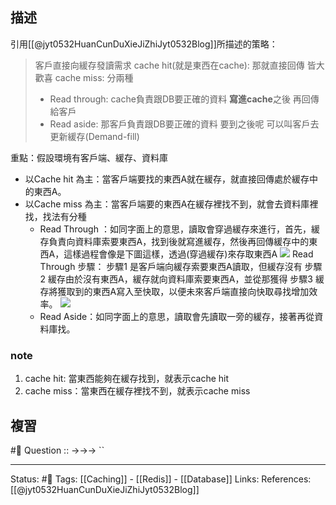 ## 描述
引用[[@jyt0532HuanCunDuXieJiZhiJyt0532Blog]]所描述的策略：
> 客戶直接向緩存發讀需求
> cache hit(就是東西在cache): 那就直接回傳 皆大歡喜
> cache miss: 分兩種
> - Read through: cache負責跟DB要正確的資料 **寫進cache**之後 再回傳給客戶
> - Read aside: 那客戶負責跟DB要正確的資料 要到之後呢 可以叫客戶去更新緩存(Demand-fill)

重點：假設環境有客戶端、緩存、資料庫
- 以Cache hit 為主：當客戶端要找的東西A就在緩存，就直接回傳處於緩存中的東西A。
- 以Cache miss 為主：當客戶端要的東西A在緩存裡找不到，就會去資料庫裡找，找法有分種
	- Read Through ：如同字面上的意思，讀取會穿過緩存來進行，首先，緩存負責向資料庫索要東西A，找到後就寫進緩存，然後再回傳緩存中的東西A，這樣過程會像是下圖這樣，透過(穿過緩存)來存取東西A
	![](https://res.cloudinary.com/dqfxgtyoi/image/upload/v1653765958/blog/database/caching/Read-Through-Diagram_w98usw.png)
	Read Through 步驟：
	步驟1 是客戶端向緩存索要東西A讀取，但緩存沒有
	步驟2 緩存由於沒有東西A，緩存就向資料庫索要東西A，並從那獲得
	步驟3 緩存將獲取到的東西A寫入至快取，以便未來客戶端直接向快取尋找增加效率。
	![](https://res.cloudinary.com/dqfxgtyoi/image/upload/v1653765958/blog/database/caching/Read-Through-Steps_zyjmyk.png)
	- Read Aside：如同字面上的意思，讀取會先讀取一旁的緩存，接著再從資料庫找。
### note
1. cache hit: 當東西能夠在緩存找到，就表示cache hit
2. cache miss：當東西在緩存裡找不到，就表示cache miss


## 複習
#🧠 Question :: ->->-> ``

---
Status: #🌱 
Tags:
[[Caching]] - [[Redis]] - [[Database]]
Links:
References:
[[@jyt0532HuanCunDuXieJiZhiJyt0532Blog]]
